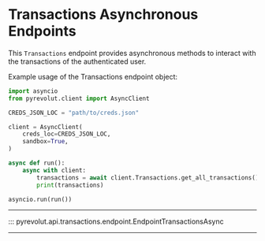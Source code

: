 # Transactions Asynchronous Endpoints

This `Transactions` endpoint provides asynchronous methods to interact with the transactions of the authenticated user.

Example usage of the Transactions endpoint object:

```python
import asyncio
from pyrevolut.client import AsyncClient

CREDS_JSON_LOC = "path/to/creds.json"

client = AsyncClient(
    creds_loc=CREDS_JSON_LOC,
    sandbox=True,
)

async def run():
    async with client:
        transactions = await client.Transactions.get_all_transactions()
        print(transactions)

asyncio.run(run())
```

---

::: pyrevolut.api.transactions.endpoint.EndpointTransactionsAsync

---
